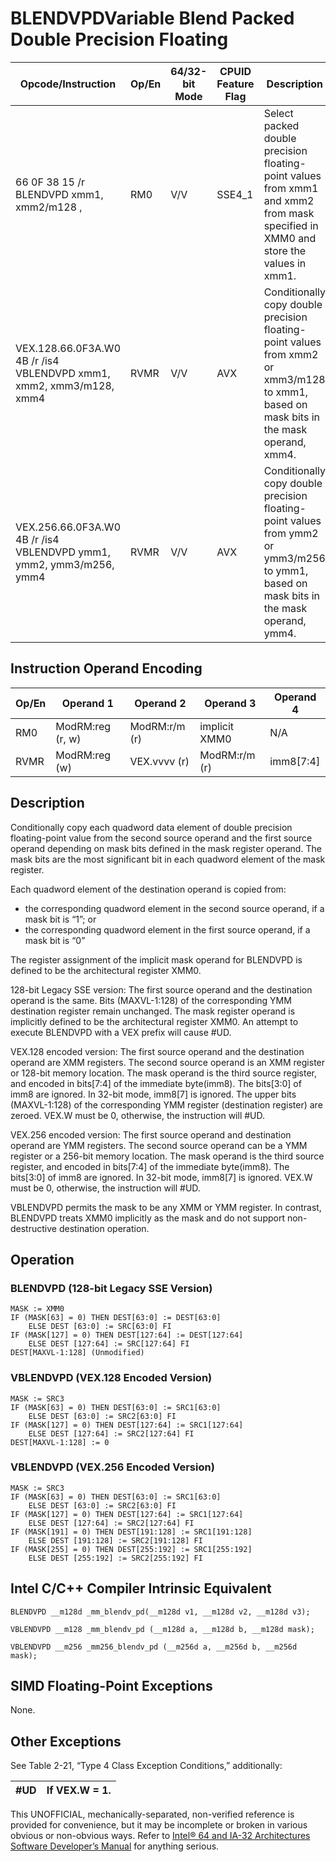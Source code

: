 # BLENDVPD**Variable Blend Packed Double Precision Floating**

| Opcode/Instruction                                                  | Op/En | 64/32-bit Mode | CPUID Feature Flag | Description                                                                                                                             |
| ------------------------------------------------------------------- | ----- | -------------- | ------------------ | --------------------------------------------------------------------------------------------------------------------------------------- |
| 66 0F 38 15 /r BLENDVPD xmm1, xmm2/m128 , <XMM0>                    | RM0   | V/V            | SSE4_1             | Select packed double precision floating-point values from xmm1 and xmm2 from mask specified in XMM0 and store the values in xmm1.       |
| VEX.128.66.0F3A.W0 4B /r /is4 VBLENDVPD xmm1, xmm2, xmm3/m128, xmm4 | RVMR  | V/V            | AVX                | Conditionally copy double precision floating-point values from xmm2 or xmm3/m128 to xmm1, based on mask bits in the mask operand, xmm4. |
| VEX.256.66.0F3A.W0 4B /r /is4 VBLENDVPD ymm1, ymm2, ymm3/m256, ymm4 | RVMR  | V/V            | AVX                | Conditionally copy double precision floating-point values from ymm2 or ymm3/m256 to ymm1, based on mask bits in the mask operand, ymm4. |

## Instruction Operand Encoding

| Op/En | Operand 1        | Operand 2     | Operand 3     | Operand 4 |
| ----- | ---------------- | ------------- | ------------- | --------- |
| RM0   | ModRM:reg (r, w) | ModRM:r/m (r) | implicit XMM0 | N/A       |
| RVMR  | ModRM:reg (w)    | VEX.vvvv (r)  | ModRM:r/m (r) | imm8[7:4] |

## Description

Conditionally copy each quadword data element of double precision floating-point value from the second source operand and the first source operand depending on mask bits defined in the mask register operand. The mask bits are the most significant bit in each quadword element of the mask register.

Each quadword element of the destination operand is copied from:

- the corresponding quadword element in the second source operand, if a mask bit is “1”; or
- the corresponding quadword element in the first source operand, if a mask bit is “0”

The register assignment of the implicit mask operand for BLENDVPD is defined to be the architectural register XMM0.

128-bit Legacy SSE version: The first source operand and the destination operand is the same. Bits (MAXVL-1:128) of the corresponding YMM destination register remain unchanged. The mask register operand is implicitly defined to be the architectural register XMM0. An attempt to execute BLENDVPD with a VEX prefix will cause #​​​UD.

VEX.128 encoded version: The first source operand and the destination operand are XMM registers. The second source operand is an XMM register or 128-bit memory location. The mask operand is the third source register, and encoded in bits[7:4] of the immediate byte(imm8). The bits[3:0] of imm8 are ignored. In 32-bit mode, imm8[7] is ignored. The upper bits (MAXVL-1:128) of the corresponding YMM register (destination register) are zeroed. VEX.W must be 0, otherwise, the instruction will #​​​UD.

VEX.256 encoded version: The first source operand and destination operand are YMM registers. The second source operand can be a YMM register or a 256-bit memory location. The mask operand is the third source register, and encoded in bits[7:4] of the immediate byte(imm8). The bits[3:0] of imm8 are ignored. In 32-bit mode, imm8[7] is ignored. VEX.W must be 0, otherwise, the instruction will #​​​UD.

VBLENDVPD permits the mask to be any XMM or YMM register. In contrast, BLENDVPD treats XMM0 implicitly as the mask and do not support non-destructive destination operation.

## Operation

### BLENDVPD (128-bit Legacy SSE Version)

```
MASK := XMM0
IF (MASK[63] = 0) THEN DEST[63:0] := DEST[63:0]
    ELSE DEST [63:0] := SRC[63:0] FI
IF (MASK[127] = 0) THEN DEST[127:64] := DEST[127:64]
    ELSE DEST [127:64] := SRC[127:64] FI
DEST[MAXVL-1:128] (Unmodified)

```

### VBLENDVPD (VEX.128 Encoded Version)

```
MASK := SRC3
IF (MASK[63] = 0) THEN DEST[63:0] := SRC1[63:0]
    ELSE DEST [63:0] := SRC2[63:0] FI
IF (MASK[127] = 0) THEN DEST[127:64] := SRC1[127:64]
    ELSE DEST [127:64] := SRC2[127:64] FI
DEST[MAXVL-1:128] := 0

```

### VBLENDVPD (VEX.256 Encoded Version)

```
MASK := SRC3
IF (MASK[63] = 0) THEN DEST[63:0] := SRC1[63:0]
    ELSE DEST [63:0] := SRC2[63:0] FI
IF (MASK[127] = 0) THEN DEST[127:64] := SRC1[127:64]
    ELSE DEST [127:64] := SRC2[127:64] FI
IF (MASK[191] = 0) THEN DEST[191:128] := SRC1[191:128]
    ELSE DEST [191:128] := SRC2[191:128] FI
IF (MASK[255] = 0) THEN DEST[255:192] := SRC1[255:192]
    ELSE DEST [255:192] := SRC2[255:192] FI

```

## Intel C/C++ Compiler Intrinsic Equivalent

```
BLENDVPD __m128d _mm_blendv_pd(__m128d v1, __m128d v2, __m128d v3);

```

```
VBLENDVPD __m128 _mm_blendv_pd (__m128d a, __m128d b, __m128d mask);

```

```
VBLENDVPD __m256 _mm256_blendv_pd (__m256d a, __m256d b, __m256d mask);

```

## SIMD Floating-Point Exceptions

None.

## Other Exceptions

See Table 2-21, “Type 4 Class Exception Conditions,” additionally:

| #​​​UD | If VEX.W = 1. |
| ------ | ------------- |

This UNOFFICIAL, mechanically-separated, non-verified reference is provided for convenience, but it may be
incomplete or broken in various obvious or non-obvious
ways. Refer to [Intel® 64 and IA-32 Architectures Software Developer’s Manual](https://software.intel.com/en-us/download/intel-64-and-ia-32-architectures-sdm-combined-volumes-1-2a-2b-2c-2d-3a-3b-3c-3d-and-4) for anything serious.
